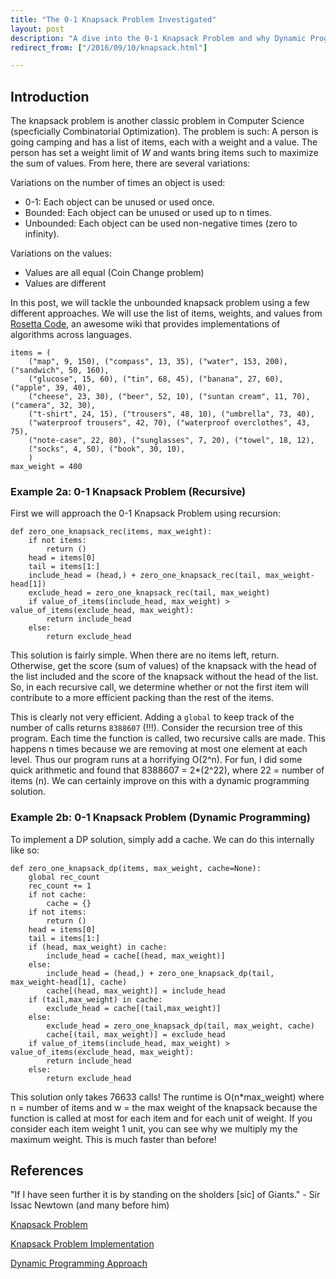 ```yaml
---
title: "The 0-1 Knapsack Problem Investigated"
layout: post
description: "A dive into the 0-1 Knapsack Problem and why Dynamic Programming is a good idea."
redirect_from: ["/2016/09/10/knapsack.html"]

---
```

## Introduction

The knapsack problem is another classic problem in Computer Science (specficially Combinatorial Optimization). The problem is such: A person is going camping and has a list of items, each with a weight and a value. The person has set a weight limit of *W* and wants bring items such to maximize the sum of values. From here, there are several variations:

Variations on the number of times an object is used: 

* 0-1: Each object can be unused or used once.
* Bounded: Each object can be unused or used up to n times.
* Unbounded: Each object can be used non-negative times (zero to infinity).

Variations on the values:

* Values are all equal (Coin Change problem)
* Values are different


In this post, we will tackle the unbounded knapsack problem using a few different approaches. We will use the list of items, weights, and values from [Rosetta Code](http://www.rosettacode.org/wiki/Rosetta_Code), an awesome wiki that provides implementations of algorithms across languages.

~~~~
items = (
    ("map", 9, 150), ("compass", 13, 35), ("water", 153, 200), ("sandwich", 50, 160),
    ("glucose", 15, 60), ("tin", 68, 45), ("banana", 27, 60), ("apple", 39, 40),
    ("cheese", 23, 30), ("beer", 52, 10), ("suntan cream", 11, 70), ("camera", 32, 30),
    ("t-shirt", 24, 15), ("trousers", 48, 10), ("umbrella", 73, 40),
    ("waterproof trousers", 42, 70), ("waterproof overclothes", 43, 75),
    ("note-case", 22, 80), ("sunglasses", 7, 20), ("towel", 18, 12),
    ("socks", 4, 50), ("book", 30, 10),
    )
max_weight = 400
~~~~

### Example 2a: 0-1 Knapsack Problem (Recursive)

First we will approach the 0-1 Knapsack Problem using recursion:

~~~~
def zero_one_knapsack_rec(items, max_weight):
    if not items:
        return ()
    head = items[0]
    tail = items[1:]
    include_head = (head,) + zero_one_knapsack_rec(tail, max_weight-head[1])
    exclude_head = zero_one_knapsack_rec(tail, max_weight)
    if value_of_items(include_head, max_weight) > value_of_items(exclude_head, max_weight):
        return include_head
    else:
        return exclude_head
~~~~

This solution is fairly simple. When there are no items left, return. Otherwise, get the score (sum of values) of the knapsack with the head of the list included and the score of the knapsack without the head of the list. So, in each recursive call, we determine whether or not the first item will contribute to a more efficient packing than the rest of the items. 

This is clearly not very efficient. Adding a `global` to keep track of the number of calls returns `8388607` (!!!). Consider the recursion tree of this program. Each time the function is called, two recursive calls are made. This happens n times because we are removing at most one element at each level. Thus our program runs at a horrifying O(2^n). For fun, I did some quick arithmetic and found that 8388607 = 2*(2^22), where 22 = number of items (n). We can certainly improve on this with a dynamic programming solution.

### Example 2b: 0-1 Knapsack Problem (Dynamic Programming)

To implement a DP solution, simply add a cache. We can do this internally like so:

~~~~
def zero_one_knapsack_dp(items, max_weight, cache=None):
    global rec_count 
    rec_count += 1
    if not cache:
        cache = {}
    if not items:
        return ()
    head = items[0]
    tail = items[1:]
    if (head, max_weight) in cache:
        include_head = cache[(head, max_weight)]
    else:
        include_head = (head,) + zero_one_knapsack_dp(tail, max_weight-head[1], cache)
        cache[(head, max_weight)] = include_head
    if (tail,max_weight) in cache:
        exclude_head = cache[(tail,max_weight)]
    else:
        exclude_head = zero_one_knapsack_dp(tail, max_weight, cache)
        cache[(tail, max_weight)] = exclude_head
    if value_of_items(include_head, max_weight) > value_of_items(exclude_head, max_weight):
        return include_head
    else:
        return exclude_head
~~~~

This solution only takes 76633 calls! The runtime is O(n*max_weight) where n = number of items and w = the max weight of the knapsack because the function is called at most for each item and for each unit of weight. If you consider each item weight 1 unit, you can see why we multiply my the maximum weight. This is much faster than before! 
 
## References 

"If I have seen further it is by standing on the sholders [sic] of Giants." - Sir Issac Newtown (and many before him)

[Knapsack Problem](https://en.wikipedia.org/wiki/Knapsack_problem)

[Knapsack Problem Implementation](https://rosettacode.org/wiki/Knapsack_problem/0-1#Python)

[Dynamic Programming Approach](http://www.geeksforgeeks.org/dynamic-programming-set-10-0-1-knapsack-problem/)
